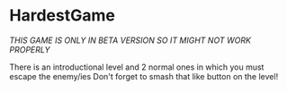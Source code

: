 # HardestGame
*THIS GAME IS ONLY IN BETA VERSION SO IT MIGHT NOT WORK PROPERLY*

There is an introductional level and 2 normal ones in which you must escape the enemy/ies
Don't forget to smash that like button on the level!
